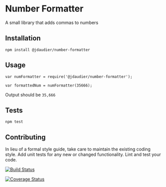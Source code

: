 Number Formatter
=========

A small library that adds commas to numbers

## Installation

  `npm install @jdaudier/number-formatter`

## Usage

    var numFormatter = require('@jdaudier/number-formatter');

    var formattedNum = numFormatter(35666);
  
  
  Output should be `35,666`


## Tests

  `npm test`

## Contributing

In lieu of a formal style guide, take care to maintain the existing coding style. Add unit tests for any new or changed functionality. Lint and test your code.

[![Build Status](https://travis-ci.com/sathishonline100/test-converter.svg?branch=master)](https://travis-ci.com/sathishonline100/test-converter)


[![Coverage Status](https://coveralls.io/repos/github/sathishonline100/testcontroller/badge.svg?branch=master)](https://coveralls.io/github/sathishonline100/testcontroller?branch=master)

